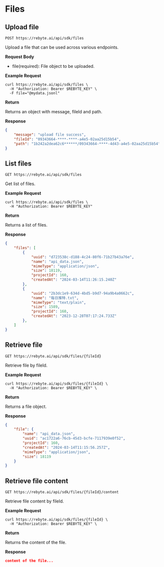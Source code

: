 # Files

## Upload file

`POST https://rebyte.ai/api/sdk/files`

Upload a file that can be used across various endpoints.

**Request Body**

* file(required): File object to be uploaded.

**Example Request**
```curl
curl https://rebyte.ai/api/sdk/files \
  -H "Authorization: Bearer $REBYTE_KEY" \
  -F file="@mydata.jsonl"
```

**Return**

Returns an object with message, fileId and path.

**Response**
```json
{
    "message": "upload file success",
    "fileId": "09343664-****-****-a4e5-02aa25d15b54",
    "path": "1b242a2dea62c6******/09343664-****-4d43-a4e5-02aa25d15b54"
}
```

## List files 

`GET https://rebyte.ai/api/sdk/files`

Get list of files.

**Example Request**
```curl
curl https://rebyte.ai/api/sdk/files \
  -H "Authorization: Bearer $REBYTE_KEY"
```

**Return**

Returns a list of files.

**Response**
```json
{
    "files": [
        {
            "uuid": "d723538c-d188-4c24-80f6-71b27b43a76e",
            "name": "api_data.json",
            "mimeType": "application/json",
            "size": 18119,
            "projectId": 160,
            "createdAt": "2024-03-14T11:26:15.240Z"
        },
        {
            "uuid": "2b3dc1e9-634d-4bd5-b9d7-94a9b4a0662c",
            "name": "每日推特.txt",
            "mimeType": "text/plain",
            "size": 1589,
            "projectId": 160,
            "createdAt": "2023-12-28T07:17:24.733Z"
        },
    ]
}
```

## Retrieve file

`GET https://rebyte.ai/api/sdk/files/{fileId}`

Retrieve file by fileId.

**Example Request**
```curl
curl https://rebyte.ai/api/sdk/files/{fileId} \
  -H "Authorization: Bearer $REBYTE_KEY" \
```

**Return**

Returns a file object.

**Response**
```json
{
    "file": {
        "name": "api_data.json",
        "uuid": "ac1722a6-76cb-45d3-bcfe-7117939e0f52",
        "projectId": 160,
        "createdAt": "2024-03-14T11:15:56.257Z",
        "mimeType": "application/json",
        "size": 18119
    }
}
```

## Retrieve file content

`GET https://rebyte.ai/api/sdk/files/{fileId}/content`

Retrieve file content by fileId.

**Example Request**
```curl
curl https://rebyte.ai/api/sdk/files/{fileId} \
  -H "Authorization: Bearer $REBYTE_KEY" \
```

**Return**

Returns the content of the file.

**Response**
```json
content of the file...
```